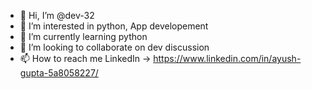 - 👋 Hi, I’m @dev-32
- 👀 I’m interested in python, App developement
- 🌱 I’m currently learning python
- 💞️ I’m looking to collaborate on dev discussion
- 📫 How to reach me LinkedIn -> https://www.linkedin.com/in/ayush-gupta-5a8058227/

<!---
dev-32/dev-32 is a ✨ special ✨ repository because its `README.md` (this file) appears on your GitHub profile.
You can click the Preview link to take a look at your changes.
--->
